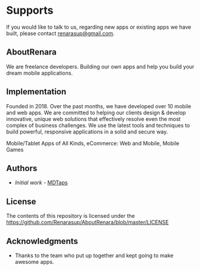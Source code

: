 
# Supports

If you would like to talk to us, regarding new apps or existing apps we have built, please contact renarasup@gmail.com.

## AboutRenara

We are freelance developers. Building our own apps and help you build your dream mobile applications.

## Implementation
Founded in 2018. Over the past months, we have developed over 10 mobile and web apps. We are committed to helping our clients design & develop innovative, unique web solutions that effectively resolve even the most complex of business challenges. We use the latest tools and techniques to build powerful, responsive applications in a solid and secure way.

Mobile/Tablet Apps of All Kinds, eCommerce: Web and Mobile, Mobile Games


## Authors
 - *Initial work* - [MDTaps](https://github.com/Renarasup)

## License

The contents of this repository is licensed under the https://github.com/Renarasup/AboutRenara/blob/master/LICENSE

## Acknowledgments

* Thanks to the team who put up together and kept going to make awesome apps. 
